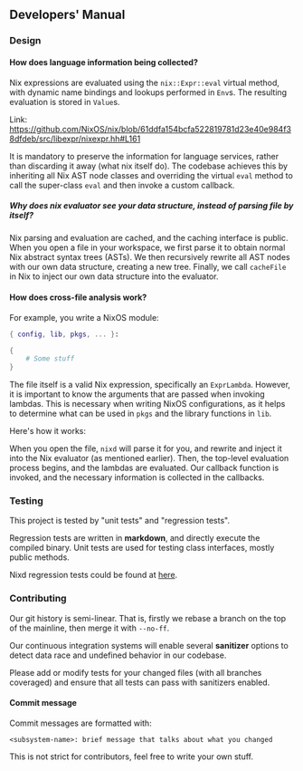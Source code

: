 ## Developers' Manual


### Design

#### How does language information being collected?

Nix expressions are evaluated using the `nix::Expr::eval` virtual method, with dynamic name bindings and lookups performed in `Env`s.
The resulting evaluation is stored in `Value`s.

Link: https://github.com/NixOS/nix/blob/61ddfa154bcfa522819781d23e40e984f38dfdeb/src/libexpr/nixexpr.hh#L161

It is mandatory to preserve the information for language services, rather than discarding it away (what nix itself do).
The codebase achieves this by inheriting all Nix AST node classes and overriding the virtual `eval` method to call the super-class `eval` and then invoke a custom callback.

##### Why does nix evaluator see your data structure, instead of parsing file by itself?

Nix parsing and evaluation are cached, and the caching interface is public.
When you open a file in your workspace, we first parse it to obtain normal Nix abstract syntax trees (ASTs).
We then recursively rewrite all AST nodes with our own data structure, creating a new tree.
Finally, we call `cacheFile` in Nix to inject our own data structure into the evaluator.


#### How does cross-file analysis work?

For example, you write a NixOS module:

```nix
{ config, lib, pkgs, ... }:

{
    # Some stuff
}
```

The file itself is a valid Nix expression, specifically an `ExprLambda`. However, it is important to know the arguments that are passed when invoking lambdas. This is necessary when writing NixOS configurations, as it helps to determine what can be used in `pkgs` and the library functions in `lib`.

Here's how it works:

When you open the file, `nixd` will parse it for you, and rewrite and inject it into the Nix evaluator (as mentioned earlier). Then, the top-level evaluation process begins, and the lambdas are evaluated. Our callback function is invoked, and the necessary information is collected in the callbacks.


### Testing

This project is tested by "unit tests" and "regression tests".

Regression tests are written in **markdown**, and directly execute the compiled binary.
Unit tests are used for testing class interfaces, mostly public methods.

Nixd regression tests could be found at [here](tools/nixd/test/).


### Contributing

Our git history is semi-linear.
That is, firstly we rebase a branch on the top of the mainline, then merge it with `--no-ff`.

Our continuous integration systems will enable several **sanitizer** options to detect data race and undefined behavior in our codebase.

Please add or modify tests for your changed files (with all branches coveraged) and ensure that all tests can pass with sanitizers enabled.

#### Commit message

Commit messages are formatted with:

```
<subsystem-name>: brief message that talks about what you changed
```

This is not strict for contributors, feel free to write your own stuff.
